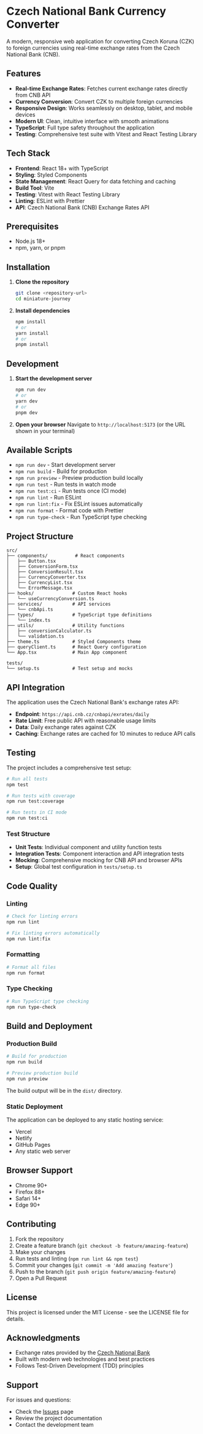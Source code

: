 # Czech National Bank Currency Converter

A modern, responsive web application for converting Czech Koruna (CZK) to foreign currencies using real-time exchange rates from the Czech National Bank (CNB).

## Features

- **Real-time Exchange Rates**: Fetches current exchange rates directly from CNB API
- **Currency Conversion**: Convert CZK to multiple foreign currencies
- **Responsive Design**: Works seamlessly on desktop, tablet, and mobile devices
- **Modern UI**: Clean, intuitive interface with smooth animations
- **TypeScript**: Full type safety throughout the application
- **Testing**: Comprehensive test suite with Vitest and React Testing Library

## Tech Stack

- **Frontend**: React 18+ with TypeScript
- **Styling**: Styled Components
- **State Management**: React Query for data fetching and caching
- **Build Tool**: Vite
- **Testing**: Vitest with React Testing Library
- **Linting**: ESLint with Prettier
- **API**: Czech National Bank (CNB) Exchange Rates API

## Prerequisites

- Node.js 18+
- npm, yarn, or pnpm

## Installation

1. **Clone the repository**

   ```bash
   git clone <repository-url>
   cd miniature-journey
   ```

2. **Install dependencies**
   ```bash
   npm install
   # or
   yarn install
   # or
   pnpm install
   ```

## Development

1. **Start the development server**

   ```bash
   npm run dev
   # or
   yarn dev
   # or
   pnpm dev
   ```

2. **Open your browser**
   Navigate to `http://localhost:5173` (or the URL shown in your terminal)

## Available Scripts

- `npm run dev` - Start development server
- `npm run build` - Build for production
- `npm run preview` - Preview production build locally
- `npm run test` - Run tests in watch mode
- `npm run test:ci` - Run tests once (CI mode)
- `npm run lint` - Run ESLint
- `npm run lint:fix` - Fix ESLint issues automatically
- `npm run format` - Format code with Prettier
- `npm run type-check` - Run TypeScript type checking

## Project Structure

```
src/
├── components/          # React components
│   ├── Button.tsx
│   ├── ConversionForm.tsx
│   ├── ConversionResult.tsx
│   ├── CurrencyConverter.tsx
│   ├── CurrencyList.tsx
│   └── ErrorMessage.tsx
├── hooks/              # Custom React hooks
│   └── useCurrencyConversion.ts
├── services/           # API services
│   └── cnbApi.ts
├── types/              # TypeScript type definitions
│   └── index.ts
├── utils/              # Utility functions
│   ├── conversionCalculator.ts
│   └── validation.ts
├── theme.ts            # Styled Components theme
├── queryClient.ts      # React Query configuration
└── App.tsx             # Main App component

tests/
└── setup.ts            # Test setup and mocks
```

## API Integration

The application uses the Czech National Bank's exchange rates API:

- **Endpoint**: `https://api.cnb.cz/cnbapi/exrates/daily`
- **Rate Limit**: Free public API with reasonable usage limits
- **Data**: Daily exchange rates against CZK
- **Caching**: Exchange rates are cached for 10 minutes to reduce API calls

## Testing

The project includes a comprehensive test setup:

```bash
# Run all tests
npm test

# Run tests with coverage
npm run test:coverage

# Run tests in CI mode
npm run test:ci
```

### Test Structure

- **Unit Tests**: Individual component and utility function tests
- **Integration Tests**: Component interaction and API integration tests
- **Mocking**: Comprehensive mocking for CNB API and browser APIs
- **Setup**: Global test configuration in `tests/setup.ts`

## Code Quality

### Linting

```bash
# Check for linting errors
npm run lint

# Fix linting errors automatically
npm run lint:fix
```

### Formatting

```bash
# Format all files
npm run format
```

### Type Checking

```bash
# Run TypeScript type checking
npm run type-check
```

## Build and Deployment

### Production Build

```bash
# Build for production
npm run build

# Preview production build
npm run preview
```

The build output will be in the `dist/` directory.

### Static Deployment

The application can be deployed to any static hosting service:

- Vercel
- Netlify
- GitHub Pages
- Any static web server

## Browser Support

- Chrome 90+
- Firefox 88+
- Safari 14+
- Edge 90+

## Contributing

1. Fork the repository
2. Create a feature branch (`git checkout -b feature/amazing-feature`)
3. Make your changes
4. Run tests and linting (`npm run lint && npm test`)
5. Commit your changes (`git commit -m 'Add amazing feature'`)
6. Push to the branch (`git push origin feature/amazing-feature`)
7. Open a Pull Request

## License

This project is licensed under the MIT License - see the LICENSE file for details.

## Acknowledgments

- Exchange rates provided by the [Czech National Bank](https://www.cnb.cz/)
- Built with modern web technologies and best practices
- Follows Test-Driven Development (TDD) principles

## Support

For issues and questions:

- Check the [Issues](https://github.com/your-repo/issues) page
- Review the project documentation
- Contact the development team
